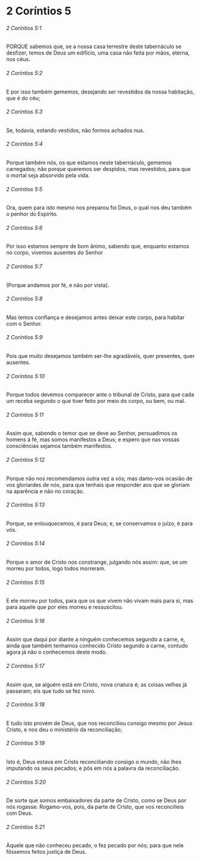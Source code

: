# 2 Coríntios 5

###### 2 Coríntios 5:1

PORQUE sabemos que, se a nossa casa terrestre deste tabernáculo se desfizer, temos de Deus um edifício, uma casa não feita por mãos, eterna, nos céus.

###### 2 Coríntios 5:2

E por isso também gememos, desejando ser revestidos da nossa habitação, que é do céu;

###### 2 Coríntios 5:3

Se, todavia, estando vestidos, não formos achados nus.

###### 2 Coríntios 5:4

Porque também nós, os que estamos neste tabernáculo, gememos carregados; não porque queremos ser despidos, mas revestidos, para que o mortal seja absorvido pela vida.

###### 2 Coríntios 5:5

Ora, quem para isto mesmo nos preparou foi Deus, o qual nos deu também o penhor do Espírito.

###### 2 Coríntios 5:6

Por isso estamos sempre de bom ânimo, sabendo que, enquanto estamos no corpo, vivemos ausentes do Senhor

###### 2 Coríntios 5:7

(Porque andamos por fé, e não por vista).

###### 2 Coríntios 5:8

Mas temos confiança e desejamos antes deixar este corpo, para habitar com o Senhor.

###### 2 Coríntios 5:9

Pois que muito desejamos também ser-lhe agradáveis, quer presentes, quer ausentes.

###### 2 Coríntios 5:10

Porque todos devemos comparecer ante o tribunal de Cristo, para que cada um receba segundo o que tiver feito por meio do corpo, ou bem, ou mal.

###### 2 Coríntios 5:11

Assim que, sabendo o temor que se deve ao Senhor, persuadimos os homens à fé, mas somos manifestos a Deus; e espero que nas vossas consciências sejamos também manifestos.

###### 2 Coríntios 5:12

Porque não nos recomendamos outra vez a vós; mas damo-vos ocasião de vos gloriardes de nós, para que tenhais que responder aos que se gloriam na aparência e não no coração.

###### 2 Coríntios 5:13

Porque, se enlouquecemos, é para Deus; e, se conservamos o juízo, é para vós.

###### 2 Coríntios 5:14

Porque o amor de Cristo nos constrange, julgando nós assim: que, se um morreu por todos, logo todos morreram.

###### 2 Coríntios 5:15

E ele morreu por todos, para que os que vivem não vivam mais para si, mas para aquele que por eles morreu e ressuscitou.

###### 2 Coríntios 5:16

Assim que daqui por diante a ninguém conhecemos segundo a carne, e, ainda que também tenhamos conhecido Cristo segundo a carne, contudo agora já não o conhecemos deste modo.

###### 2 Coríntios 5:17

Assim que, se alguém está em Cristo, nova criatura é; as coisas velhas já passaram; eis que tudo se fez novo.

###### 2 Coríntios 5:18

E tudo isto provém de Deus, que nos reconciliou consigo mesmo por Jesus Cristo, e nos deu o ministério da reconciliação;

###### 2 Coríntios 5:19

Isto é, Deus estava em Cristo reconciliando consigo o mundo, não lhes imputando os seus pecados; e pôs em nós a palavra da reconciliação.

###### 2 Coríntios 5:20

De sorte que somos embaixadores da parte de Cristo, como se Deus por nós rogasse. Rogamo-vos, pois, da parte de Cristo, que vos reconcilieis com Deus.

###### 2 Coríntios 5:21

Àquele que não conheceu pecado, o fez pecado por nós; para que nele fôssemos feitos justiça de Deus.

